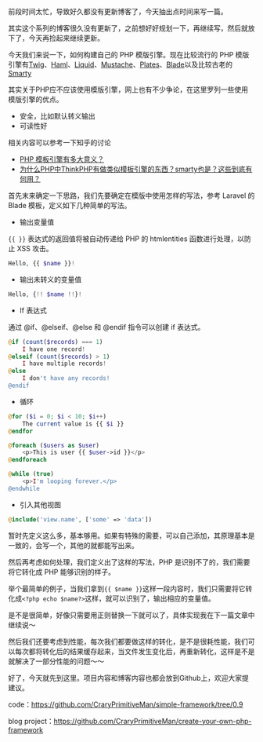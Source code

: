 前段时间太忙，导致好久都没有更新博客了，今天抽出点时间来写一篇。

其实这个系列的博客很久没有更新了，之前想好好规划一下，再继续写，然后就放下了，今天再捡起来继续更新。

今天我们来说一下，如何构建自己的 PHP 模版引擎。现在比较流行的 PHP 模版引擎有[Twig](http://twig.sensiolabs.org/)、[Haml](https://github.com/arnaud-lb/MtHaml)、[Liquid](https://github.com/harrydeluxe/php-liquid)、[Mustache](http://mustache.github.io/)、[Plates](http://platesphp.com/)、[Blade](https://laravel.com/docs/5.3/blade)以及比较古老的[Smarty](http://www.smarty.net/)

其实关于PHP应不应该使用模版引擎，网上也有不少争论，在这里罗列一些使用模版引擎的优点。

+ 安全，比如默认转义输出
+ 可读性好

相关内容可以参考一下知乎的讨论

+ [PHP 模板引擎有多大意义？](https://www.zhihu.com/question/19674848)
+ [为什么PHP中ThinkPHP有做类似模板引擎的东西？smarty也是？这些到底有何用？](https://www.zhihu.com/question/26053623)

首先末来确定一下思路，我们先要确定在模版中使用怎样的写法，参考 Laravel 的 Blade 模板，定义如下几种简单的写法。

+ 输出变量值

`{{ }}` 表达式的返回值将被自动传递给 PHP 的 htmlentities 函数进行处理，以防止 XSS 攻击。

```php
Hello, {{ $name }}!
```

+ 输出未转义的变量值


```php
Hello, {!! $name !!}!
```

+ If 表达式

通过 @if、@elseif、@else 和 @endif 指令可以创建 if 表达式。

```php
@if (count($records) === 1)
    I have one record!
@elseif (count($records) > 1)
    I have multiple records!
@else
    I don't have any records!
@endif
```
+ 循环

```php
@for ($i = 0; $i < 10; $i++)
    The current value is {{ $i }}
@endfor

@foreach ($users as $user)
    <p>This is user {{ $user->id }}</p>
@endforeach

@while (true)
    <p>I'm looping forever.</p>
@endwhile
```

+ 引入其他视图

```php
@include('view.name', ['some' => 'data'])
```

暂时先定义这么多，基本够用。如果有特殊的需要，可以自己添加，其原理基本是一致的，会写一个，其他的就都能写出来。

然后再考虑如何处理，我们定义出了这样的写法，PHP 是识别不了的，我们需要将它转化成 PHP 能够识别的样子。

举个最简单的例子，当我们拿到`{{ $name }}`这样一段内容时，我们只需要将它转化成`<?php echo $name?>`这样，就可以识别了，输出相应的变量值。

是不是很简单，好像只需要用正则替换一下就可以了，具体实现我在下一篇文章中继续说～

然后我们还要考虑到性能，每次我们都要做这样的转化，是不是很耗性能，我们可以每次都将转化后的结果缓存起来，当文件发生变化后，再重新转化，这样是不是就解决了一部分性能的问题～～

好了，今天就先到这里。项目内容和博客内容也都会放到Github上，欢迎大家提建议。

code：https://github.com/CraryPrimitiveMan/simple-framework/tree/0.9

blog project：https://github.com/CraryPrimitiveMan/create-your-own-php-framework
